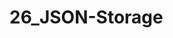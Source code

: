 # 26_JSON-Storage

<script setup>
import pdf from '../components/pdf.vue'
</script>

<pdf path="26_JSON-Storage" />
